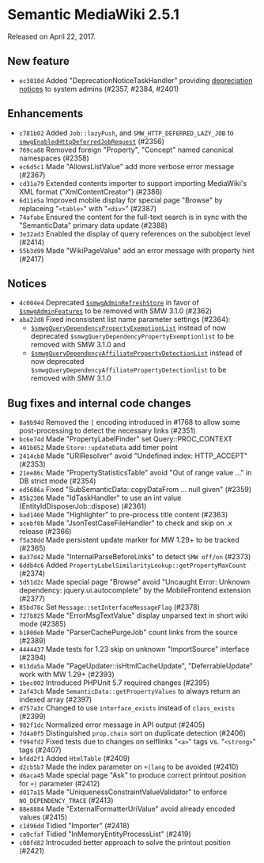 # Semantic MediaWiki 2.5.1

Released on April 22, 2017.

## New feature

* `ec3810d` Added "DeprecationNoticeTaskHandler" providing [depreciation notices](https://www.semantic-mediawiki.org/wiki/Help:Special:SemanticMediaWiki/Deprecation_notices) to system admins (#2357, #2384, #2401)

## Enhancements

* `c781b02` Added `Job::lazyPush`, and `SMW_HTTP_DEFERRED_LAZY_JOB` to [`smwgEnabledHttpDeferredJobRequest`](https://www.semantic-mediawiki.org/wiki/Help:$smwgEnabledHttpDeferredJobRequest) (#2356)
* `769ca88` Removed foreign "Property", "Concept" named canonical namespaces (#2358)
* `ec6d5c1` Made "AllowsListValue" add more verbose error message (#2367)
* `cd31a79` Extended contents importer to support importing MediaWiki's XML format ("XmlContentCreator") (#2386)
* `6d11e5a` Improved mobile display for special page "Browse" by replaceing "`<table>`" with "`<div>`" (#2387)
* `74afabe` Ensured the content for the full-text search is in sync with the "SemanticData" primary data update (#2388)
* `3e32ad3` Enabled the display of query references on the subobject level (#2414)
* `55b3d99` Made "WikiPageValue" add an error message with property hint (#2417)

## Notices

* `4c004e4` Deprecated [`$smwgAdminRefreshStore`](https://www.semantic-mediawiki.org/wiki/Help:$smwgAdminRefreshStore) in favor of
[`$smwgAdminFeatures`](https://www.semantic-mediawiki.org/wiki/Help:$smwgAdminFeatures) to be removed with SMW 3.1.0 (#2362)
* `aba22d8` Fixed inconsistent list name parameter settings (#2364):  
  * [`$smwgQueryDependencyPropertyExemptionList`](https://www.semantic-mediawiki.org/wiki/Help:$smwgQueryDependencyPropertyExemptionList)
instead of now deprecated `$smwgQueryDependencyPropertyExemptionlist` to be removed with SMW 3.1.0 and  
  * [`$smwgQueryDependencyAffiliatePropertyDetectionList`](https://www.semantic-mediawiki.org/wiki/Help:$smwgQueryDependencyAffiliatePropertyDetectionList)
instead of now deprecated `$smwgQueryDependencyAffiliatePropertyDetectionlist` to be removed with SMW 3.1.0

## Bug fixes and internal code changes

* `8a9b94d` Removed the `[` encoding introduced in #1768 to allow some post-processing to detect the necessary links (#2351)
* `bc6e74d` Made "PropertyLabelFinder" set Query::PROC_CONTEXT
* `401b052` Made `Store::updateData` add timer point
* `2414cb8` Made "URIResolver" avoid "Undefined index: HTTP_ACCEPT" (#2353)
* `21ee86c` Made "PropertyStatisticsTable" avoid "Out of range value ..." in DB strict mode (#2354)
* `ed5686a` Fixed "SubSemanticData::copyDataFrom ... null given" (#2359)
* `85b2386` Made "IdTaskHandler" to use an int value (EntityIdDisposerJob::dispose) (#2361)
* `bad1460` Made "Highlighter" to pre-process title content (#2363)
* `acebf0b` Made "JsonTestCaseFileHandler" to check and skip on .x release (#2366)
* `f5a30dd` Made persistent update marker for MW 1.29+ to be tracked (#2365)
* `8a37d42` Made "InternalParseBeforeLinks" to detect `SMW off/on` (#2373)
* `6ddb4c6` Added `PropertyLabelSimilarityLookup::getPropertyMaxCount` (#2374)
* `5d51d2c` Made special page "Browse" avoid "Uncaught Error: Unknown dependency: jquery.ui.autocomplete" by the MobileFrontend extension (#2377)
* `85bd78c` Set `Message::setInterfaceMessageFlag` (#2378)
* `727b825` Made "ErrorMsgTextValue" display unparsed text in short wiki mode (#2385)
* `b1800eb` Made "ParserCachePurgeJob" count links from the source (#2389)
* `4444437` Made tests for 1.23 skip on unknown "ImportSource" interface (#2394)
* `013da5a` Made "PageUpdater::isHtmlCacheUpdate", "DeferrableUpdate" work with MW 1.29+ (#2393)
* `1bec002` Introduced PHPUnit 5.7 required changes (#2395)
* `2af43cb` Made `SemanticData::getPropertyValues` to always return an indexed array (#2397)
* `d757a3c` Changed to use `interface_exists` instead of `class_exists` (#2399)
* `982f1dc` Normalized error message in API output (#2405)
* `7d4a0f5` Distinguished `prop.chain` sort on duplicate detection (#2406)
* `f994fd2` Fixed tests due to changes on selflinks "`<a>`" tags vs. "`<strong>`" tags (#2407)
* `bfdd2f1` Added `HtmlTable` (#2409)
* `d2cb5b7` Made the index parameter on `+|lang` to be avoided (#2410)
* `d6aca45` Made special page "Ask" to produce correct printout position for `+|` parameter (#2412)
* `d017a15` Made "UniquenessConstraintValueValidator" to enforce `NO_DEPENDENCY_TRACE` (#2413)
* `88e8884` Made "ExternalFormatterUriValue" avoid already encoded values (#2415)
* `c1d96dd` Tidied "Importer" (#2418)
* `ca9cfaf` Tidied "InMemoryEntityProcessList" (#2419)
* `c08fd82` Introcuded better approach to solve the printout position (#2421)
